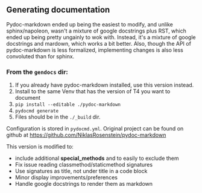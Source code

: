
## Generating documentation

Pydoc-markdown ended up being the easiest to modify, and unlike sphinx/napoleon,
wasn't a mixture of google docstrings plus RST, which ended up being pretty
ungainly to wok with.  Instead, it's a mixture of google docstrings and mardown,
which works a bit better.  Also, though the API of pydoc-markdown is less
formalized, implementing changes is also less convoluted than for sphinx.


### From the `gendocs` dir:
1. If you already have pydoc-markdown installed, use this version instead.
  1. Install to the same Venv that has the version of T4 you want to document
  2. `pip install --editable ./pydoc-markdown`
3. `pydocmd generate`
  1. Files should be in the `./_build` dir.

Configuration is stored in `pydocmd.yml`.  Original project can be found on 
github at https://github.com/NiklasRosenstein/pydoc-markdown

This version is modified to:
* include additional __special_methods__ and to easily to exclude them
* Fix issue reading classmethod/staticmethod signatures
* Use signatures as title, not under title in a code block
* Minor display improvements/preferences
* Handle google docstrings to render them as markdown
